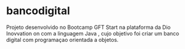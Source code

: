 # bancodigital
Projeto desenvolvido no Bootcamp GFT Start na plataforma da Dio Inovvation on  com a linguagem Java , cujo objetivo foi criar um banco digital com programaçao orientada a objetos.
